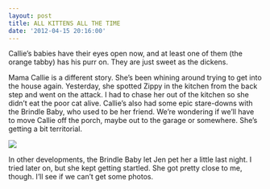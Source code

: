 ```yaml
---
layout: post
title: ALL KITTENS ALL THE TIME
date: '2012-04-15 20:16:00'
---
```



Callie’s babies have their eyes open now, and at least one of them (the orange tabby) has his purr on. They are just sweet as the dickens.

Mama Callie is a different story. She’s been whining around trying to get into the house again. Yesterday, she spotted Zippy in the kitchen from the back step and went on the attack. I had to chase her out of the kitchen so she didn’t eat the poor cat alive. Callie’s also had some epic stare-downs with the Brindle Baby, who used to be her friend. We’re wondering if we’ll have to move Callie off the porch, maybe out to the garage or somewhere. She’s getting a bit territorial.

[![](http://danstestkitchencom.netfirms.com/wordpress2/wp-content/uploads/2012/04/IMG_0900-300x197.jpg)](https://plus.google.com/photos/115771374612529730743/albums/5731718144606169617?authkey=CIXX0qTlxcjJlAE)

In other developments, the Brindle Baby let Jen pet her a little last night. I tried later on, but she kept getting startled. She got pretty close to me, though. I’ll see if we can’t get some photos.


